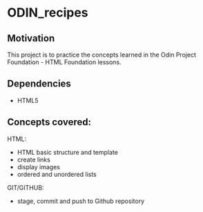 # ODIN_recipes

## Motivation
This project is to practice the concepts learned in the Odin Project Foundation - HTML Foundation lessons.

## Dependencies
- HTML5


## Concepts covered:
HTML:
- HTML basic structure and template
- create links
- display images 
- ordered and unordered lists 

GIT/GITHUB:
- stage, commit and push to Github repository
